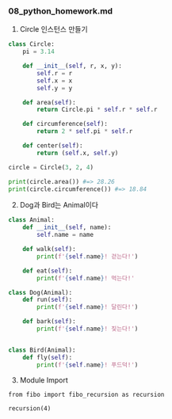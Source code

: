 ### 08_python_homework.md

1. Circle 인스턴스 만들기

```python
class Circle:
    pi = 3.14

    def __init__(self, r, x, y):
        self.r = r
        self.x = x
        self.y = y

    def area(self):
        return Circle.pi * self.r * self.r

    def circumference(self):
        return 2 * self.pi * self.r

    def center(self):
        return (self.x, self.y)
```

```python
circle = Circle(3, 2, 4)

print(circle.area()) #=> 28.26
print(circle.circumference()) #=> 18.84
```



2. Dog과 Bird는 Animal이다

```python
class Animal:
    def __init__(self, name):
        self.name = name

    def walk(self):
        print(f'{self.name}! 걷는다!')

    def eat(self):
        print(f'{self.name}! 먹는다!'
```

```python
class Dog(Animal):
    def run(self):
        print(f'{self.name}! 달린다!')

    def bark(self):
        print(f'{self.name}! 짖는다!')


class Bird(Animal):
    def fly(self):
        print(f'{self.name}! 푸드덕!')
```



3. Module Import

```
from fibo import fibo_recursion as recursion

recursion(4)
```

